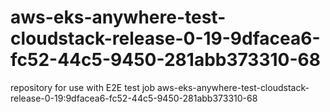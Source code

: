 # aws-eks-anywhere-test-cloudstack-release-0-19-9dfacea6-fc52-44c5-9450-281abb373310-68
repository for use with E2E test job aws-eks-anywhere-test-cloudstack-release-0-19:9dfacea6-fc52-44c5-9450-281abb373310-68

